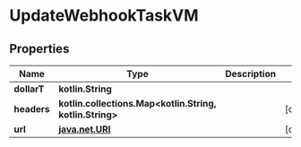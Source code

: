 
# UpdateWebhookTaskVM

## Properties
Name | Type | Description | Notes
------------ | ------------- | ------------- | -------------
**dollarT** | **kotlin.String** |  | 
**headers** | **kotlin.collections.Map&lt;kotlin.String, kotlin.String&gt;** |  |  [optional]
**url** | [**java.net.URI**](java.net.URI.md) |  |  [optional]



